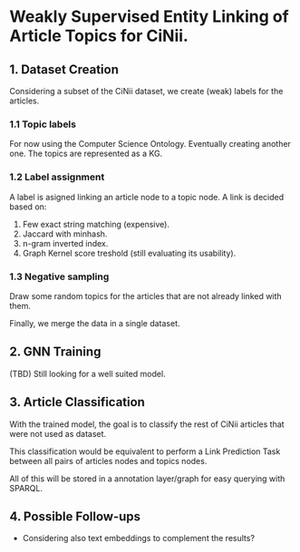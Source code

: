 # Weakly Supervised Entity Linking of Article Topics for CiNii.

## 1. Dataset Creation
Considering a subset of the CiNii dataset, we create (weak) labels for the articles.

### 1.1 Topic labels
For now using the Computer Science Ontology. Eventually creating another one.
The topics are represented as a KG.

### 1.2 Label assignment
A label is asigned linking an article node to a topic node.
A link is decided based on:
1. Few exact string matching (expensive).
2. Jaccard with minhash.
3. n-gram inverted index.
4. Graph Kernel score treshold (still evaluating its usability).

### 1.3 Negative sampling
Draw some random topics for the articles that are not already linked with them. 

Finally, we merge the data in a single dataset.

## 2. GNN Training
(TBD) Still looking for a well suited model.

## 3. Article Classification
With the trained model, the goal is to classify the rest of CiNii articles that were not used as dataset.

This classification would be equivalent to perform a Link Prediction Task between all pairs of articles nodes and topics nodes.

All of this will be stored in a annotation layer/graph for easy querying with SPARQL.

## 4. Possible Follow-ups
- Considering also text embeddings to complement the results?